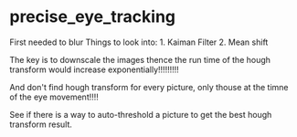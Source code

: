 # precise_eye_tracking

First needed to blur
Things to look into: 1. Kaiman Filter
                     2. Mean shift

The key is to downscale the images thence the run time of the hough transform would increase exponentially!!!!!!!!!

And don't find hough transform for every picture, only thouse at the timne of the eye movement!!!!

See if there is a way to auto-threshold a picture to get the best hough transform result.


                     
